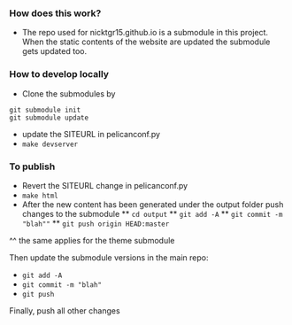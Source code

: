 ### How does this work?

* The repo used for nicktgr15.github.io is a submodule in this project. When the static contents of the website 
are updated the submodule gets updated too.

### How to develop locally

* Clone the submodules by 
```
git submodule init 
git submodule update
```
* update the SITEURL in pelicanconf.py
* `make devserver`

### To publish
* Revert the SITEURL change in pelicanconf.py
* `make html`
* After the new content has been generated under the output folder push changes to the submodule
** `cd output`
** `git add -A`
** `git commit -m "blah""`
** `git push origin HEAD:master`

^^ the same applies for the theme submodule

Then update the submodule versions in the main repo:
* `git add -A`
* `git commit -m "blah"`
* `git push`


Finally, push all other changes
